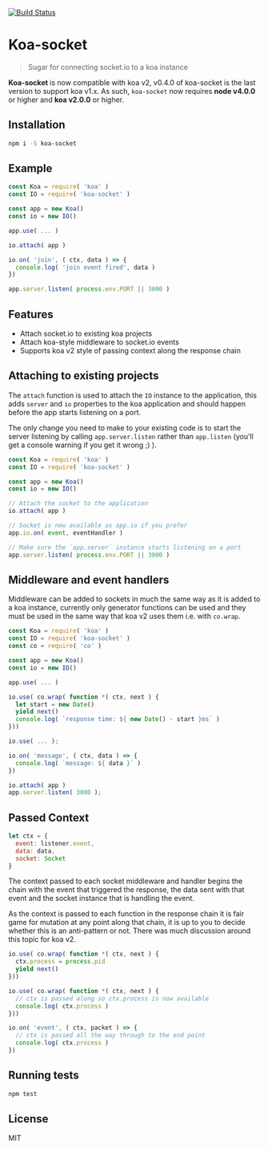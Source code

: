 
[![Build Status](https://travis-ci.org/mattstyles/koa-socket.svg?branch=composer)](https://travis-ci.org/mattstyles/koa-socket)

# Koa-socket

> Sugar for connecting socket.io to a koa instance

**Koa-socket** is now compatible with koa v2, v0.4.0 of koa-socket is the last version to support koa v1.x. As such, `koa-socket` now requires **node v4.0.0** or higher and **koa v2.0.0** or higher.


## Installation

```sh
npm i -S koa-socket
```

## Example

```js
const Koa = require( 'koa' )
const IO = require( 'koa-socket' )

const app = new Koa()
const io = new IO()

app.use( ... )

io.attach( app )

io.on( 'join', ( ctx, data ) => {
  console.log( 'join event fired', data )
})

app.server.listen( process.env.PORT || 3000 )
```

## Features

* Attach socket.io to existing koa projects
* Attach koa-style middleware to socket.io events
* Supports koa v2 style of passing context along the response chain


## Attaching to existing projects

The `attach` function is used to attach the `IO` instance to the application, this adds `server` and `io` properties to the koa application and should happen before the app starts listening on a port.

The only change you need to make to your existing code is to start the server listening by calling `app.server.listen` rather than `app.listen` (you’ll get a console warning if you get it wrong ;) ).

```js
const Koa = require( 'koa' )
const IO = require( 'koa-socket' )

const app = new Koa()
const io = new IO()

// Attach the socket to the application
io.attach( app )

// Socket is now available as app.io if you prefer
app.io.on( event, eventHandler )

// Make sure the `app.server` instance starts listening on a port
app.server.listen( process.env.PORT || 3000 )
```


## Middleware and event handlers

Middleware can be added to sockets in much the same way as it is added to a koa instance, currently only generator functions can be used and they must be used in the same way that koa v2 uses them i.e. with `co.wrap`.

```js
const Koa = require( 'koa' )
const IO = require( 'koa-socket' )
const co = require( 'co' )

const app = new Koa()
const io = new IO()

app.use( ... )

io.use( co.wrap( function *( ctx, next ) {
  let start = new Date()
  yield next()
  console.log( `response time: ${ new Date() - start }ms` )
}))

io.use( ... );

io.on( 'message', ( ctx, data ) => {
  console.log( `message: ${ data }` )
})

io.attach( app )
app.server.listen( 3000 );
```


## Passed Context

```js
let ctx = {
  event: listener.event,
  data: data,
  socket: Socket
}
```

The context passed to each socket middleware and handler begins the chain with the event that triggered the response, the data sent with that event and the socket instance that is handling the event.

As the context is passed to each function in the response chain it is fair game for mutation at any point along that chain, it is up to you to decide whether this is an anti-pattern or not. There was much discussion around this topic for koa v2.


```js
io.use( co.wrap( function *( ctx, next ) {
  ctx.process = process.pid
  yield next()
}))

io.use( co.wrap( function *( ctx, next ) {
  // ctx is passed along so ctx.process is now available
  console.log( ctx.process )
}))

io.on( 'event', ( ctx, packet ) => {
  // ctx is passed all the way through to the end point
  console.log( ctx.process )
})
```

## Running tests

```sh
npm test
```

## License

MIT
